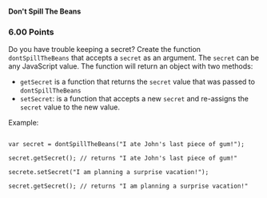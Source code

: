 #### Don't Spill The Beans 

### 6.00 Points

Do you have trouble keeping a secret? Create the function `dontSpillTheBeans` that accepts a `secret` as an argument. The `secret` can be any JavaScript value. The function will return an object with two methods:

- `getSecret` is a function that returns the `secret` value that was passed to `dontSpillTheBeans`
- `setSecret`: is a function that accepts a new `secret` and re-assigns the `secret` value to the new value.


Example:

```

var secret = dontSpillTheBeans("I ate John's last piece of gum!");

secret.getSecret(); // returns "I ate John's last piece of gum!"

secrete.setSecret("I am planning a surprise vacation!");

secret.getSecret(); // returns "I am planning a surprise vacation!"

```

